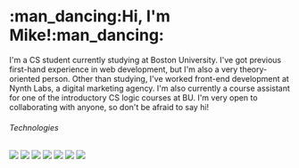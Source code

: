 <h1> :man_dancing:Hi, I'm Mike!:man_dancing: </h1>

<p> I'm a CS student currently studying at Boston University. I've got previous first-hand experience in web development, but I'm also a very theory-oriented person. 
Other than studying, I've worked front-end development at Nynth Labs, a digital marketing agency. I'm also currently a course assistant for one of the introductory CS logic courses at BU.
I'm very open to collaborating with anyone, so don't be afraid to say hi! </p>

 <div>
    <h6>Technologies</h6>
    <img src="https://img.shields.io/badge/-HTML5-orange" />
    <img src="https://img.shields.io/badge/-CSS-blue" />
    <img src="https://img.shields.io/badge/-JavaScript-green" />
    <img src="https://img.shields.io/badge/-Bootstrap-blueviolet" />
    <img src="https://img.shields.io/badge/-React-61DBFB" />
    <img src="https://img.shields.io/badge/-Java-red" />
    <img src="https://img.shields.io/badge/-Python-green" />
 </div>
 
